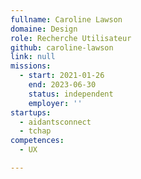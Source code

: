 ```yaml
---
fullname: Caroline Lawson
domaine: Design
role: Recherche Utilisateur
github: caroline-lawson
link: null
missions:
  - start: 2021-01-26
    end: 2023-06-30
    status: independent
    employer: ''
startups:
  - aidantsconnect
  - tchap
competences:
  - UX

---
```


